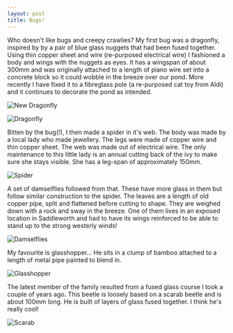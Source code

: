 ```yaml
---
layout: post
title: Bugs!
---
```


Who doesn't like bugs and creepy crawlies? My first bug was a dragonfly, inspired by by a pair of blue glass nuggets that had been fused together. Using thin copper sheet and wire (re-purposed electrical wire) I fashioned a body and wings with the nuggets as eyes. It has a wingspan of about 300mm and was originally attached to a length of piano wire set into a concrete block so it could wobble in the breeze over our pond. More recently I have fixed it to a fibreglass pole (a re-purposed cat toy from Aldi) and it continues to decorate the pond as intended. 

![New Dragonfly](https://lh3.googleusercontent.com/pOFbhCDG2WmQ-cu3taQJGCiQ0NZNFvZvAGxKasb4MfiVskDtEJWQkIiHlHlQ4s5BNx-fzn7EY2RPiYND63KlCsbEJRrrOp6lplrpWORDAm2zQel34lT9vVDTXb0-gKih8bJ-_bo2AcqC0PCc9D7NaqIXW3Lq28K4SBtxsjDMUU5QenuDf7Pv-z8Pj54gUDTHECDiiqlXAr4ek_noMlOBiq2Ql3H_I6XGNlW60_7kgztxfmVmVDBygqZbIG5IpYqEFkbUomlQUl6Zwc3y66K9FV9eaq9Qg63l5oVMQPMNjZyx2TiFZrhscjqaWm9PjWfvPuQAKskQ5nwi79otN1Yv2-G14tULq0ZPSINcSpCnkz4jwTByYplg_9P2vv5XD4ThmucM46V1Yt7fNEfK_yP0YwuiBFZqEbYbPtuW_R0AOuXtoaQeQLZ3-OR_4c2LT3iX_gNqSxfgEXQqltCUCz7uvn0oxswjD0VDS-CDyDCHPxjHfuKkebNy9Ok3NiKyirhXtjkLFfKEx4j2FjtUhgUZOlnFA-B26kFu2gOlQtVYH-4z9QSEd6iKLr_EAiJ-J_NE7KZXwOhGNQH9qOHr92G94-SzVLbn7UIrATHVDZNaEVce6b8isGbOxVmM8CdgxSouKBPjVprX2iS0ALkF8RP4NeyckA5qS42i0xddZNibWv3zqhSD8IYi2cdTJqFV=w640-h480-no?authuser=0)

![Dragonfly](https://photos.app.goo.gl/wXuY6Dy2qJYBytaP6)

Bitten by the bug(!), I then made a spider in it's web. The body was made by a local lady who made jewellery. The legs were made of copper wire and thin copper sheet. The web was made out of electrical wire. The only maintenance to this little lady is an annual cutting back of the ivy to make sure she stays visible. She has a leg-span of approximately 150mm.

![Spider](https://lh3.googleusercontent.com/nqI4KFRWxpZCH99-PjETOVHdWBmEHvXSiGYracpnF1fA2uRXeMerckzXfkedmqJZbeg5d7Uj2nDuQC9eCf19yzlZ6XoQwE0ctSrg_A2spvfLIdGQGS8C5I05QOqTwNnqHhAIOjceMxnOrJZ8oMrdh6vYmIpTgwA4Pj-WnX8XTfcgwT_-eJRKrOq1oP_fU8VD2OrMrcF0HJK9nh7ArnEqvRTbr4lzQs6LJ7uHU1eY9jk9nBDsUkkzbzY_lLa4Rxuzh2nsskSPIm-ZPzXoef6cbwoatGetc2M1vJFG3-A8il6LLrm6_Ve3NTgsLYTdgkVe1O1lk5BdEezFCSoLrUHdQbl0Z_S6IkoONIGL_gplmSiph18pGpmXlS67hD2SFZv84roJSjBlUcN42G3toQC3nxU4mGsRRv8jzblAcCK_O1oK6jjGmQKgcUsleAP-ZYDXE2_IvykR0tJq7ZHR9ktqZM8l4jbDGyQad_YPDiLhdSM2cOcaOTJOTnXkwex96UPLAfNn354TK7KYuMGH9hd9AB4KAbOsB4Pfxl7EyuQni81E_qVNzGPs-Rg7r5qopKm-Tf6lhy2H9jKKON9Gg52h6YXaiVdJxy466NI1CKqLu5JP4DnmxCpk567uvT_XrGLh3KzAhJa_f8H_V3yUIw2_bImAN_ZhW6EWG5Aggid-1M0VmjE7SQwBU0CsVWAs=w876-h657-no?authuser=0)

A set of damselflies followed from that. These have more glass in them but follow similar construction to the spider. The leaves are a length of old copper pipe, split and flattened before cutting to shape. They are weighed down with a rock and sway in the breeze. One of them lives in an exposed location in Saddleworth and had to have its wings reinforced to be able to stand up to the strong westerly winds!

![Damselflies](https://lh3.googleusercontent.com/qv5HyvZLUIMZP6Y2MFgrCcwdmwEwzrC8biNUnS4fvDgd23RNEH6P5KlTpndH-uB5wQuhYGMq5hHUZ2i6ee1-LjjynRA0WSyZBXK5XUsnnUWC2gOB0vNkkqLqTsQ9Y6EpwrP0kdLR_1x4ab6bJKusEqOxWi6Q-Ng9CKYSo9jMkx6YkDa0xhDf92rU_aN_a4G99ysKQ1OFMuCd67ScpLI_mBB7oO7bpm5M7lV4hc52D2w1ADdvK0CHbx3BNiF5u9BmnjNtvGYBBoE6GCzGNhROzor77JqlW2xFV698UZRn1VDKH_K6SGdzcTOtQC4B9oNh-RRsacF_38AN82SEPgZnb40gDe4NrEBerYkMYnpy2W2zTJt3hV-LejrMq0YFGL387gDgXEknZCuclGNQBgIk1MZX8NANf7MGTwsVAy0deXE5Sev95paW8HLfurqIAKSTj19qNZe6LFcqNt5nUsj4_ure6DUA2adwP5Ab2BU9mCjfwliibVEL5cWZiXPGCcSnI9qjfu9rYf3P63XBdpuBUpsoXMhU0Ygu9oTMdlvLepU68bjz1p9_DkYvPvtuMVsq2qQ42WbkhdcktByzjupL2CUSIvkyKEe3Gtmwr-PteFgTzkUXq8Nh2QIjNDOPYF57nZ07qSpRoqjh2dHRAVfBhv2-RRc-m7GFgctubJck0fu4NJBYXc2PpqQ6WwuN=s657-no?authuser=0)

My favourite is glasshopper... He sits in a clump of bamboo attached to a length of metal pipe painted to blend in. 

![Glasshopper](https://lh3.googleusercontent.com/bzRIj5uC6vu9IKdD518Ff0-8wC6PsHSK5WGUXKzZCTkrZHrAmnAbBNNxgFQlC1Mp7l4ngNQJ-F_Ioj5VRcXTgLhoFBuZNAFGMzbmCqusZNaLJFfa-QDdM8Ibd5xhgY0s8Zd-hnpxCrpxrSBoKtyumHDCETBl7d9u_LUMabStavwQxmqjy3TSYegVHx2FtyIhDPuo_8m0O_6M3e7VSiMAfwe9fx7vEsbxJgBBkjxx-UMflMlGjsZ9Yl0PKpW2UZ6PwIiMkuWHFwlAkCl4p5MBTj9Rdc6REDIxk2z93iHdbL16UKXo-7tQ_nDaiY4NJ_PIpaxSkkUKki0wyF8H951fyt8_-9EUWQJIKCjrpzwjEcGcqKCHqKLUe3SscOY2D278rc8UfC3WobFM_J2s-3jMPuV5n43qjgL2O6fXH8GwFur3z1EggFlrP-jUL4rYcQFGqm8AemRmL1ol4jdcwuLYwOB5GCL4EwcmJ0KP6dtOBjNuIT3uZfBDBbdomDPsAHxHF-w6ouecXPYIXDWKq6gnlpzgzSrIl-c1cGytsiak-rQd0us40zbAJtTF4PlKvuT3p3m-zMs2xiD0YWZohyIyH5QKbYVKk4Nq9DcvIorKNYPDTqW9xwZvMTDcTE4098YyFnX1vfVClLp6RosN3m_lsw9hg1vjcRhSPLW5HJEb40rf_8tPoywM-efg1Bpy=w876-h657-no?authuser=0)

The latest member of the family resulted from a fused glass course I took a couple of years ago. This beetle is loosely based on a scarab beetle and is about 100mm long. He is built of layers of glass fused together. I think he's really cool!

![Scarab](https://lh3.googleusercontent.com/NBlaPvwzUN3__BOi-sYkoCJV09NdAPRFORd57-p7Q0BVDP37AHjYSiy8Z43aGVWTrTEEZb9SUIXgEcvopPIrx4R4u0MH18bNyCJLrTRSVFMWGhNpiGF400tYChkcSF7OjbXwAyHRgowWr3LGK7QXjukPc0KGqozyFFKDeRHRaW9BW-RO2zKPJTfe8t2OkRRBoqaMfW4alQK8LGBKCxAN7dwa46PmCfnFhoAWaVTgBnclRLHfm1gPStbYRiLFs2SsShwdTcGNzLNhnPDAXdBVKQBvBiaqdKj1CLeybwDR8MsrF6sWXFiDqOOXkGemA41g_-Vna843CIWxn7Pr_qDP2JCPpibAN4E_FQ5WGdEf2QV3eE3VLGTUx1Cr-9OpR_xmAHecTtgDPmX3b2Fxr1RP34udYSyCxyuZzyqxyXDF7e2azdnJcSzFZcV8qUFV67MnbW7dIJVUTxc27DatQyOBmtMOStKqCsI3TcaGPMAoSdw35Se3tSQRQBrwa9izpzgkMsW2ANL9e6gal51AxyWt05m5NKm4uSdkMFIM9XxANDzrS9qz9PkrRvFgQ2L8NUTyMWT_sjlwlNXu5VYdeHKxLsX39K_BMiqOjTV97R2l1FVoXG5Q-qomaKgfk4KDHyh3SyfALqv5DTnJWcB743B_DySt604bt2h0CjjQv062r6esEJZb8SjrIwaKbc47=w876-h657-no?authuser=0)
